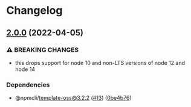# Changelog

## [2.0.0](https://github.com/npm/move-file/compare/v1.1.2...v2.0.0) (2022-04-05)


### ⚠ BREAKING CHANGES

* this drops support for node 10 and non-LTS versions of node 12 and node 14

### Dependencies

* @npmcli/template-oss@3.2.2 ([#13](https://github.com/npm/move-file/issues/13)) ([0be4b76](https://github.com/npm/move-file/commit/0be4b76290efe056627d4831ac2a929241b974b8))
